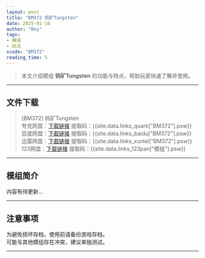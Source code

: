 ```yaml
---
layout: post
title: "BM372 钨矿Tungsten"
date: 2025-01-10
author: "Bny"
tags: 
- 模组
- 玩法
scode: "BM372"
reading_time: 5
---
```


> 本文介绍模组 **钨矿Tungsten** 的功能与特点，帮助玩家快速了解并使用。

---

## 文件下载

> [BM372] 钨矿Tungsten  
夸克网盘：[下载链接]({{site.data.links_quark["BM372"].url}}) 提取码：{{site.data.links_quark["BM372"].psw}}  
百度网盘：[下载链接]({{site.data.links_baidu["BM372"].url}}) 提取码：{{site.data.links_baidu["BM372"].psw}}  
迅雷网盘：[下载链接]({{site.data.links_xunlei["BM372"].url}}) 提取码：{{site.data.links_xunlei["BM372"].psw}}  
123网盘：[下载链接]({{site.data.links_123pan["模组"].url}}) 提取码：{{site.data.links_123pan["模组"].psw}}  

---

## 模组简介

>  
内容有待更新...  

---

## 注意事项

>  
为避免损坏存档，使用前请备份游戏存档。  
可能与其他模组存在冲突，建议单独测试。  

---

